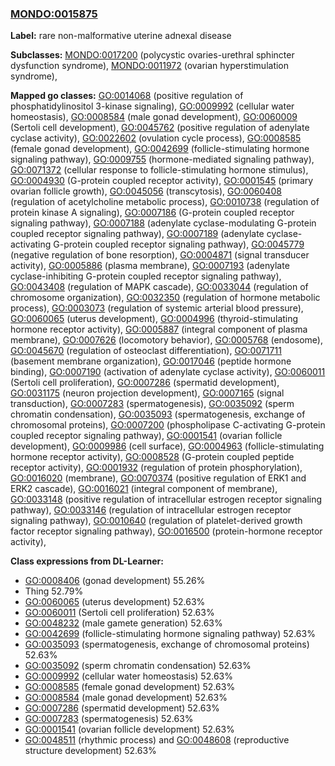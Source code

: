 
### [MONDO:0015875](http://purl.obolibrary.org/obo/MONDO_0015875)
**Label:** rare non-malformative uterine adnexal disease

**Subclasses:** [MONDO:0017200](http://purl.obolibrary.org/obo/MONDO_0017200) (polycystic ovaries-urethral sphincter dysfunction syndrome), [MONDO:0011972](http://purl.obolibrary.org/obo/MONDO_0011972) (ovarian hyperstimulation syndrome), 

**Mapped go classes:** [GO:0014068](http://purl.obolibrary.org/obo/GO_0014068) (positive regulation of phosphatidylinositol 3-kinase signaling), [GO:0009992](http://purl.obolibrary.org/obo/GO_0009992) (cellular water homeostasis), [GO:0008584](http://purl.obolibrary.org/obo/GO_0008584) (male gonad development), [GO:0060009](http://purl.obolibrary.org/obo/GO_0060009) (Sertoli cell development), [GO:0045762](http://purl.obolibrary.org/obo/GO_0045762) (positive regulation of adenylate cyclase activity), [GO:0022602](http://purl.obolibrary.org/obo/GO_0022602) (ovulation cycle process), [GO:0008585](http://purl.obolibrary.org/obo/GO_0008585) (female gonad development), [GO:0042699](http://purl.obolibrary.org/obo/GO_0042699) (follicle-stimulating hormone signaling pathway), [GO:0009755](http://purl.obolibrary.org/obo/GO_0009755) (hormone-mediated signaling pathway), [GO:0071372](http://purl.obolibrary.org/obo/GO_0071372) (cellular response to follicle-stimulating hormone stimulus), [GO:0004930](http://purl.obolibrary.org/obo/GO_0004930) (G-protein coupled receptor activity), [GO:0001545](http://purl.obolibrary.org/obo/GO_0001545) (primary ovarian follicle growth), [GO:0045056](http://purl.obolibrary.org/obo/GO_0045056) (transcytosis), [GO:0060408](http://purl.obolibrary.org/obo/GO_0060408) (regulation of acetylcholine metabolic process), [GO:0010738](http://purl.obolibrary.org/obo/GO_0010738) (regulation of protein kinase A signaling), [GO:0007186](http://purl.obolibrary.org/obo/GO_0007186) (G-protein coupled receptor signaling pathway), [GO:0007188](http://purl.obolibrary.org/obo/GO_0007188) (adenylate cyclase-modulating G-protein coupled receptor signaling pathway), [GO:0007189](http://purl.obolibrary.org/obo/GO_0007189) (adenylate cyclase-activating G-protein coupled receptor signaling pathway), [GO:0045779](http://purl.obolibrary.org/obo/GO_0045779) (negative regulation of bone resorption), [GO:0004871](http://purl.obolibrary.org/obo/GO_0004871) (signal transducer activity), [GO:0005886](http://purl.obolibrary.org/obo/GO_0005886) (plasma membrane), [GO:0007193](http://purl.obolibrary.org/obo/GO_0007193) (adenylate cyclase-inhibiting G-protein coupled receptor signaling pathway), [GO:0043408](http://purl.obolibrary.org/obo/GO_0043408) (regulation of MAPK cascade), [GO:0033044](http://purl.obolibrary.org/obo/GO_0033044) (regulation of chromosome organization), [GO:0032350](http://purl.obolibrary.org/obo/GO_0032350) (regulation of hormone metabolic process), [GO:0003073](http://purl.obolibrary.org/obo/GO_0003073) (regulation of systemic arterial blood pressure), [GO:0060065](http://purl.obolibrary.org/obo/GO_0060065) (uterus development), [GO:0004996](http://purl.obolibrary.org/obo/GO_0004996) (thyroid-stimulating hormone receptor activity), [GO:0005887](http://purl.obolibrary.org/obo/GO_0005887) (integral component of plasma membrane), [GO:0007626](http://purl.obolibrary.org/obo/GO_0007626) (locomotory behavior), [GO:0005768](http://purl.obolibrary.org/obo/GO_0005768) (endosome), [GO:0045670](http://purl.obolibrary.org/obo/GO_0045670) (regulation of osteoclast differentiation), [GO:0071711](http://purl.obolibrary.org/obo/GO_0071711) (basement membrane organization), [GO:0017046](http://purl.obolibrary.org/obo/GO_0017046) (peptide hormone binding), [GO:0007190](http://purl.obolibrary.org/obo/GO_0007190) (activation of adenylate cyclase activity), [GO:0060011](http://purl.obolibrary.org/obo/GO_0060011) (Sertoli cell proliferation), [GO:0007286](http://purl.obolibrary.org/obo/GO_0007286) (spermatid development), [GO:0031175](http://purl.obolibrary.org/obo/GO_0031175) (neuron projection development), [GO:0007165](http://purl.obolibrary.org/obo/GO_0007165) (signal transduction), [GO:0007283](http://purl.obolibrary.org/obo/GO_0007283) (spermatogenesis), [GO:0035092](http://purl.obolibrary.org/obo/GO_0035092) (sperm chromatin condensation), [GO:0035093](http://purl.obolibrary.org/obo/GO_0035093) (spermatogenesis, exchange of chromosomal proteins), [GO:0007200](http://purl.obolibrary.org/obo/GO_0007200) (phospholipase C-activating G-protein coupled receptor signaling pathway), [GO:0001541](http://purl.obolibrary.org/obo/GO_0001541) (ovarian follicle development), [GO:0009986](http://purl.obolibrary.org/obo/GO_0009986) (cell surface), [GO:0004963](http://purl.obolibrary.org/obo/GO_0004963) (follicle-stimulating hormone receptor activity), [GO:0008528](http://purl.obolibrary.org/obo/GO_0008528) (G-protein coupled peptide receptor activity), [GO:0001932](http://purl.obolibrary.org/obo/GO_0001932) (regulation of protein phosphorylation), [GO:0016020](http://purl.obolibrary.org/obo/GO_0016020) (membrane), [GO:0070374](http://purl.obolibrary.org/obo/GO_0070374) (positive regulation of ERK1 and ERK2 cascade), [GO:0016021](http://purl.obolibrary.org/obo/GO_0016021) (integral component of membrane), [GO:0033148](http://purl.obolibrary.org/obo/GO_0033148) (positive regulation of intracellular estrogen receptor signaling pathway), [GO:0033146](http://purl.obolibrary.org/obo/GO_0033146) (regulation of intracellular estrogen receptor signaling pathway), [GO:0010640](http://purl.obolibrary.org/obo/GO_0010640) (regulation of platelet-derived growth factor receptor signaling pathway), [GO:0016500](http://purl.obolibrary.org/obo/GO_0016500) (protein-hormone receptor activity), 

**Class expressions from DL-Learner:**

- [GO:0008406](http://purl.obolibrary.org/obo/GO_0008406) (gonad development) 55.26%
- Thing 52.79%
- [GO:0060065](http://purl.obolibrary.org/obo/GO_0060065) (uterus development) 52.63%
- [GO:0060011](http://purl.obolibrary.org/obo/GO_0060011) (Sertoli cell proliferation) 52.63%
- [GO:0048232](http://purl.obolibrary.org/obo/GO_0048232) (male gamete generation) 52.63%
- [GO:0042699](http://purl.obolibrary.org/obo/GO_0042699) (follicle-stimulating hormone signaling pathway) 52.63%
- [GO:0035093](http://purl.obolibrary.org/obo/GO_0035093) (spermatogenesis, exchange of chromosomal proteins) 52.63%
- [GO:0035092](http://purl.obolibrary.org/obo/GO_0035092) (sperm chromatin condensation) 52.63%
- [GO:0009992](http://purl.obolibrary.org/obo/GO_0009992) (cellular water homeostasis) 52.63%
- [GO:0008585](http://purl.obolibrary.org/obo/GO_0008585) (female gonad development) 52.63%
- [GO:0008584](http://purl.obolibrary.org/obo/GO_0008584) (male gonad development) 52.63%
- [GO:0007286](http://purl.obolibrary.org/obo/GO_0007286) (spermatid development) 52.63%
- [GO:0007283](http://purl.obolibrary.org/obo/GO_0007283) (spermatogenesis) 52.63%
- [GO:0001541](http://purl.obolibrary.org/obo/GO_0001541) (ovarian follicle development) 52.63%
- [GO:0048511](http://purl.obolibrary.org/obo/GO_0048511) (rhythmic process) and [GO:0048608](http://purl.obolibrary.org/obo/GO_0048608) (reproductive structure development) 52.63%


